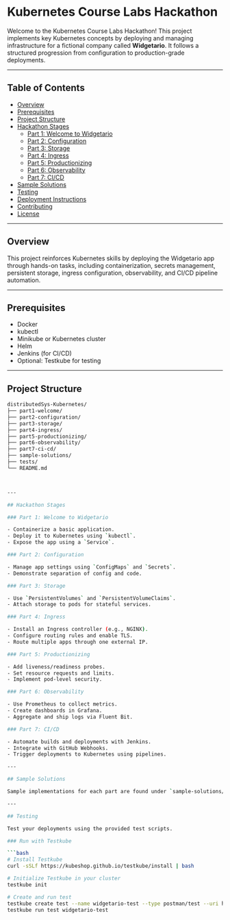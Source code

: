 # Kubernetes Course Labs Hackathon

Welcome to the Kubernetes Course Labs Hackathon! This project implements key Kubernetes concepts by deploying and managing infrastructure for a fictional company called **Widgetario**. It follows a structured progression from configuration to production-grade deployments.

---

## Table of Contents

- [Overview](#overview)
- [Prerequisites](#prerequisites)
- [Project Structure](#project-structure)
- [Hackathon Stages](#hackathon-stages)
  - [Part 1: Welcome to Widgetario](#part-1-welcome-to-widgetario)
  - [Part 2: Configuration](#part-2-configuration)
  - [Part 3: Storage](#part-3-storage)
  - [Part 4: Ingress](#part-4-ingress)
  - [Part 5: Productionizing](#part-5-productionizing)
  - [Part 6: Observability](#part-6-observability)
  - [Part 7: CI/CD](#part-7-cicd)
- [Sample Solutions](#sample-solutions)
- [Testing](#testing)
- [Deployment Instructions](#deployment-instructions)
- [Contributing](#contributing)
- [License](#license)

---

## Overview

This project reinforces Kubernetes skills by deploying the Widgetario app through hands-on tasks, including containerization, secrets management, persistent storage, ingress configuration, observability, and CI/CD pipeline automation.

---

## Prerequisites

- Docker
- kubectl
- Minikube or Kubernetes cluster
- Helm
- Jenkins (for CI/CD)
- Optional: Testkube for testing

---

## Project Structure

```bash
distributedSys-Kubernetes/
├── part1-welcome/
├── part2-configuration/
├── part3-storage/
├── part4-ingress/
├── part5-productionizing/
├── part6-observability/
├── part7-ci-cd/
├── sample-solutions/
├── tests/
└── README.md



---

## Hackathon Stages

### Part 1: Welcome to Widgetario

- Containerize a basic application.
- Deploy it to Kubernetes using `kubectl`.
- Expose the app using a `Service`.

### Part 2: Configuration

- Manage app settings using `ConfigMaps` and `Secrets`.
- Demonstrate separation of config and code.

### Part 3: Storage

- Use `PersistentVolumes` and `PersistentVolumeClaims`.
- Attach storage to pods for stateful services.

### Part 4: Ingress

- Install an Ingress controller (e.g., NGINX).
- Configure routing rules and enable TLS.
- Route multiple apps through one external IP.

### Part 5: Productionizing

- Add liveness/readiness probes.
- Set resource requests and limits.
- Implement pod-level security.

### Part 6: Observability

- Use Prometheus to collect metrics.
- Create dashboards in Grafana.
- Aggregate and ship logs via Fluent Bit.

### Part 7: CI/CD

- Automate builds and deployments with Jenkins.
- Integrate with GitHub Webhooks.
- Trigger deployments to Kubernetes using pipelines.

---

## Sample Solutions

Sample implementations for each part are found under `sample-solutions/`. Use them as reference or fallback if needed.

---

## Testing

Test your deployments using the provided test scripts.

### Run with Testkube

```bash
# Install Testkube
curl -sSLf https://kubeshop.github.io/testkube/install | bash

# Initialize Testkube in your cluster
testkube init

# Create and run test
testkube create test --name widgetario-test --type postman/test --uri https://github.com/Shikulisa/distributedSys-Kubernetes/tests
testkube run test widgetario-test
